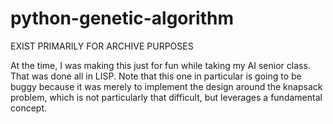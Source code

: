 # python-genetic-algorithm
EXIST PRIMARILY FOR ARCHIVE PURPOSES

At the time, I was making this just for fun while taking my AI senior class. That was done all in LISP. Note that this one in particular is going to be buggy because it was merely to implement the design around the knapsack problem, which is not particularly that difficult, but leverages a fundamental concept.
